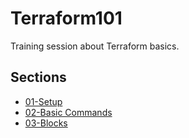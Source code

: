 # Terraform101
Training session about Terraform basics.

## Sections

- [01-Setup](./01-Setup/README.md)
- [02-Basic Commands](./02-Basic-Commands/README.md)
- [03-Blocks](./03-Blocks/README.md)
